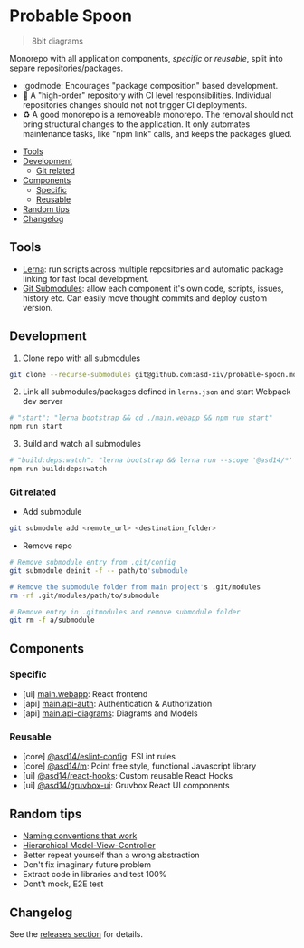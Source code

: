 # Probable Spoon

> 8bit diagrams

Monorepo with all application components, _specific_ or _reusable_, split into separe repositories/packages.

* :godmode: Encourages "package composition" based development.
* :rocket: A "high-order" repository with CI level responsibilities. Individual repositories changes should not not trigger CI deployments.
* :recycle: A good monorepo is a removeable monorepo. The removal should not bring structural changes to the application. It only automates maintenance tasks, like "npm link" calls, and keeps the packages glued.

<!-- vim-markdown-toc GFM -->

* [Tools](#tools)
* [Development](#development)
  * [Git related](#git-related)
* [Components](#components)
  * [Specific](#specific)
  * [Reusable](#reusable)
* [Random tips](#random-tips)
* [Changelog](#changelog)

<!-- vim-markdown-toc -->

## Tools

* [Lerna](https://github.com/lerna/lerna): run scripts across multiple repositories and automatic package linking for fast local development.
* [Git Submodules](https://git-scm.com/book/en/v2/Git-Tools-Submodules): allow each component it's own code, scripts, issues, history etc. Can easily move thought commits and deploy custom version.

## Development

1. Clone repo with all submodules

```bash
git clone --recurse-submodules git@github.com:asd-xiv/probable-spoon.mono.git
```

2. Link all submodules/packages defined in `lerna.json` and start Webpack dev server

```bash
# "start": "lerna bootstrap && cd ./main.webapp && npm run start"
npm run start
```

3. Build and watch all submodules

```bash
# "build:deps:watch": "lerna bootstrap && lerna run --scope '@asd14/*' --parallel build:watch",
npm run build:deps:watch
```

### Git related 

* Add submodule

```bash
git submodule add <remote_url> <destination_folder>
```

* Remove repo

```bash
# Remove submodule entry from .git/config
git submodule deinit -f -- path/to'submodule

# Remove the submodule folder from main project's .git/modules
rm -rf .git/modules/path/to/submodule

# Remove entry in .gitmodules and remove submodule folder
git rm -f a/submodule
```

## Components

### Specific

* [ui] [main.webapp](https://github.com/asd-xiv/probable-spoon.webapp): React frontend
* [api] [main.api-auth](https://github.com/asd-xiv/probable-spoon.api-auth): Authentication & Authorization
* [api] [main.api-diagrams](https://github.com/asd-xiv/probable-spoon.api-diagrams): Diagrams and Models

### Reusable

* [core] [@asd14/eslint-config](https://github.com/asd-xiv/eslint-config): ESLint rules
* [core] [@asd14/m](https://github.com/asd-xiv/m): Point free style, functional Javascript library
* [ui] [@asd14/react-hooks](https://github.com/asd-xiv/react-hooks): Custom reusable React Hooks
* [ui] [@asd14/gruvbox-ui](https://github.com/asd-xiv/gruvbox-ui): Gruvbox React UI components
 
## Random tips

* [Naming conventions that work](https://github.com/kettanaito/naming-cheatsheet)
* [Hierarchical Model-View-Controller](https://en.wikipedia.org/wiki/Hierarchical_model%E2%80%93view%E2%80%93controller)
* Better repeat yourself than a wrong abstraction
* Don't fix imaginary future problem
* Extract code in libraries and test 100%
* Dont't mock, E2E test

## Changelog

See the [releases section](https://github.com/asd-xiv/probable-spoon/releases) for details.
